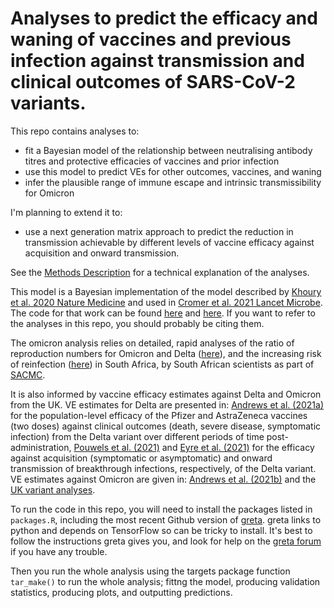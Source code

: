 # Analyses to predict the efficacy and waning of vaccines and previous infection against transmission and clinical outcomes of SARS-CoV-2 variants.

This repo contains analyses to:
 - fit a Bayesian model of the relationship between neutralising antibody titres and protective efficacies of vaccines and prior infection
 - use this model to predict VEs for other outcomes, vaccines, and waning
 - infer the plausible range of immune escape and intrinsic transmissibility for Omicron
 
I'm planning to extend it to:
 - use a next generation matrix approach to predict the reduction in transmission achievable by different levels of vaccine efficacy against acquisition and onward transmission.

See the [Methods Description](methods.md) for a technical explanation of the analyses.

This model is a Bayesian implementation of the model described by [Khoury et al. 2020 Nature Medicine](https://doi.org/10.1038/s41591-021-01377-8) and used in [Cromer et al. 2021 Lancet Microbe](https://doi.org/10.1016/S2666-5247(21)00267-6). The code for that work can be found [here](https://github.com/InfectionAnalytics/COVID19-ProtectiveThreshold) and [here](https://github.com/InfectionAnalytics/SARS-CoV-2-Variants-and-Boosting---Lancet-Microbe). If you want to refer to the analyses in this repo, you should probably be citing them.

The omicron analysis relies on detailed, rapid analyses of the ratio of reproduction numbers for Omicron and Delta ([here](https://twitter.com/cap1024/status/1466840869852651529)), and the increasing risk of reinfection ([here](https://www.medrxiv.org/content/10.1101/2021.11.11.21266068v2)) in South Africa, by South African scientists as part of [SACMC](https://sacovid19mc.github.io/).

It is also informed by vaccine efficacy estimates against Delta and Omicron from the UK. VE estimates for Delta are presented in: [Andrews et al. (2021a)](https://doi.org/10.1101/2021.09.15.21263583) for the population-level efficacy of the Pfizer and AstraZeneca vaccines (two doses) against clinical outcomes (death, severe disease, symptomatic infection) from the Delta variant over different periods of time post-administration, [Pouwels et al. (2021)](ttps://doi.org/10.1101/2021.09.28.21264260) and [Eyre et al. (2021)](https://doi.org/10.1101/2021.09.28.21264260) for the efficacy against acquisition (symptomatic or asymptomatic) and onward transmission of breakthrough infections, respectively, of the Delta variant. VE estimates against Omicron are given in: [Andrews et al. (2021b)](https://www.medrxiv.org/content/10.1101/2021.12.14.21267615v1) and the [UK variant analyses](https://assets.publishing.service.gov.uk/government/uploads/system/uploads/attachment_data/file/1046853/technical-briefing-34-14-january-2022.pdf).

To run the code in this repo, you will need to install the packages listed in `packages.R`, including the most recent Github version of [greta](https://github.com/greta-dev/greta). greta links to python and depends on TensorFlow so can be tricky to install. It's best to follow the instructions greta gives you, and look for help on the [greta forum](https://forum.greta-stats.org/) if you have any trouble.

Then you run the whole analysis using the targets package function `tar_make()` to run the whole analysis; fittng the model, producing validation statistics, producing plots, and outputting predictions.
